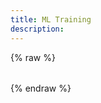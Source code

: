 ```yaml
---
title: ML Training
description:
---
```

{% raw %}
<style>
  /* ML Storage Calculator styles */
  #ml-storage-calculator-app {
    font-family: Arial, sans-serif;
    margin: 2rem 0;
  }
  #ml-storage-calculator-app label {
    display: block;
    margin-top: 1rem;
  }
  #ml-storage-calculator-app input,
  #ml-storage-calculator-app select {
    margin-left: 0.5rem;
  }
  #ml-storage-calculator-app table {
    width: 100%;
    border-collapse: collapse;
    margin-top: 2rem;
  }
  #ml-storage-calculator-app th,
  #ml-storage-calculator-app td {
    border: 1px solid #ccc;
    padding: 0.5rem;
    text-align: left;
  }
  #ml-storage-calculator-app th {
    background: #f5f5f5;
  }
</style>

<div id="ml-storage-calculator-app"></div>

<script src="https://unpkg.com/mithril/mithril.js"></script>
<script>
  // ML Storage Calculator injected into Jekyll markdown page
  (function() {
    const Calculator = {
      params: 8,
      scale: 'B',
      checkpoints: 1,
      corpus: 0,
      gpus: 16,
      storagePerGpu: 300,

      view() {
        const { params, scale, checkpoints, corpus, gpus, storagePerGpu } = Calculator;

        const p = Math.max(0, parseFloat(params) || 0);
        const cp = Math.max(0, parseFloat(checkpoints) || 0);
        const corp = Math.max(0, parseFloat(corpus) || 0);
        const ng = Math.max(0, parseFloat(gpus) || 0);
        const spg = Math.max(0, parseFloat(storagePerGpu) || 0);

        const scaleFactor = scale === 'M' ? 1e6 : 1e9;
        const modelSizeBytes = p * scaleFactor * 12;
        const totalModelBytes = modelSizeBytes * cp;
        const toTB = x => x / Math.pow(1024, 4);
        const corpusTB = corp / 1024;
        const sharedTB = (ng * spg) / 1024;
        const freeCap = sharedTB > 0 ? (sharedTB - (toTB(totalModelBytes) + corpusTB)) / sharedTB : 0;

        return m("div#ml-storage-calculator-app", [
          m("h1", "ML Storage Calculator"),
          m("label", "Number of parameters:",
            m("input[type=number][min=0][step=1]", { value: params, oninput: e => Calculator.params = e.target.value })
          ),
          m("label", "Parameter scaling:",
            m("select", { value: scale, onchange: e => Calculator.scale = e.target.value }, [
              m("option[value=M]", 'Millions (M)'),
              m("option[value=B]", 'Billions (B)')
            ])
          ),
          m("label", "Retained checkpoints:",
            m("input[type=number][min=0][step=1]", { value: checkpoints, oninput: e => Calculator.checkpoints = e.target.value })
          ),
          m("label", "Training corpus size (GB):",
            m("input[type=number][min=0][step=0.01]", { value: corpus, oninput: e => Calculator.corpus = e.target.value })
          ),
          m("label", "Number of GPUs:",
            m("input[type=number][min=0][step=1]", { value: gpus, oninput: e => Calculator.gpus = e.target.value })
          ),
          m("label", "Storage per GPU (GB):",
            m("input[type=number][min=0][step=1]", { value: storagePerGpu, oninput: e => Calculator.storagePerGpu = e.target.value })
          ),

          m("table", [
            m("thead", m("tr", [ m("th", "Metric"), m("th", "Value") ])),
            m("tbody", [
              m("tr", [ m("td", "Total shared storage"), m("td", (sharedTB).toFixed(3) + " TB") ]),
              m("tr", [ m("td", "Total required storage"), m("td", (toTB(totalModelBytes) + corpusTB).toFixed(3) + " TB") ]),
              m("tr", [ m("td", "Free capacity"), m("td", (freeCap * 100).toFixed(2) + "%") ])
            ])
          ])
        ]);
      }
    };

    // mount into the Jekyll page element
    m.mount(document.getElementById('ml-storage-calculator-app'), Calculator);
  })();
</script>
{% endraw %}
